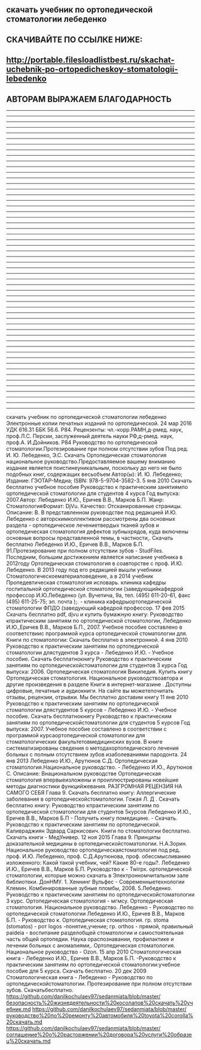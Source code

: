 скачать учебник по ортопедической стоматологии лебеденко
--------------------------------------------------
СКАЧИВАЙТЕ ПО ССЫЛКЕ НИЖЕ:
--------------------------------------------------
http://portable.filesloadlistbest.ru/skachat-uchebnik-po-ortopedicheskoy-stomatologii-lebedenko
--------------------------------------------------
АВТОРАМ ВЫРАЖАЕМ БЛАГОДАРНОСТЬ
--------------------------------------------------
--------------------------------------------------
--------------------------------------------------
--------------------------------------------------
--------------------------------------------------
--------------------------------------------------
--------------------------------------------------
--------------------------------------------------
--------------------------------------------------
--------------------------------------------------
--------------------------------------------------
--------------------------------------------------
--------------------------------------------------
--------------------------------------------------
--------------------------------------------------
--------------------------------------------------
--------------------------------------------------
--------------------------------------------------
--------------------------------------------------
--------------------------------------------------
--------------------------------------------------
--------------------------------------------------
--------------------------------------------------
--------------------------------------------------
--------------------------------------------------
--------------------------------------------------
--------------------------------------------------
--------------------------------------------------
--------------------------------------------------
--------------------------------------------------
--------------------------------------------------
--------------------------------------------------
--------------------------------------------------
--------------------------------------------------
--------------------------------------------------
--------------------------------------------------
--------------------------------------------------
--------------------------------------------------
--------------------------------------------------
--------------------------------------------------
--------------------------------------------------
--------------------------------------------------
--------------------------------------------------
--------------------------------------------------
--------------------------------------------------
--------------------------------------------------
--------------------------------------------------
--------------------------------------------------
--------------------------------------------------
--------------------------------------------------
--------------------------------------------------
--------------------------------------------------
--------------------------------------------------
--------------------------------------------------
--------------------------------------------------
скачать учебник по ортопедической стоматологии лебеденко Электронные копии печатных изданий по ортопедической. 24 мар 2016  УДК 616.31 ББК 56.6. Р84. Рецензенты: чл.-корр.РАМН,д-рмед. наук, проф.Л.С. Персии, заслуженный деятель науки РФ,д-рмед. наук, проф.А. И.Дойников. Р84 Руководство по ортопедической стоматологии.Протезирование при полном отсутствии зубов Под ред. И. Ю. Лебеденко, Э.С. Скачать Ортопедическая стоматология национальное руководство.Предоставляемое вашему вниманию издание является поистинеуникальным, поскольку до него не было подобных книг, содержащих весьобъем  Автор(ы): И. Ю. Лебеденко; Издание: ГЭОТАР-Медиа; ISBN: 978-5-9704-3582-3. 5 янв 2010  Скачать бесплатно учебное пособие Руководство к практическим занятиямпо ортопедической стоматологии для студентов 4 курса Год выпуска: 2007.Автор: Лебеденко И.Ю., Еричев В.В., Марков Б.П. Жанр: СтоматологияФормат: DjVu. Качество: Отсканированные страницы. Описание: В. В представленном руководстве под редакцией И.Ю. Лебеденко с авторскимколлективом рассмотрены два основных раздела - ортопедическое лечениетвердых тканей зубов и ортопедическая стоматология дефектов зубныхрядов, куда включены основные вопросы представленной темы, в частности,. Скачать бесплатно Лебеденко И.Ю., Еричев В.В., Марков Б.П. 91.Протезирование при полном отсутствии зубов - StudFiles. Последним, большим достижением является написание учебника в 2012году Ортопедическая стоматология в соавторстве с проф. И.Ю. Лебеденко. В 2013 году под его редакцией вышли учебники Стоматологическоематериаловедение, а в 2014 учебник Пропедевтическая стоматология исловарь. клиника кафедры госпитальной ортопедической стоматологии (заведующийкафедрой  профессор И.Ю.Лебеденко (ул. Вучетича, 9а, тел. (495) 611-20-61, факс (495) 611-25-75; эл. почта );. - клиника кафедрыортопедической стоматологии ФПДО (заведующий кафедрой  профессор. 17 фев 2015  Скачать бесплатно pdf, djvu и купить бумажную книгу: Руководство кпрактическим занятиям по ортопедической стоматологии, Лебеденко И.Ю.,Еричев В.В., Марков Б.П., 2007. Учебное пособие составлено в соответствиис программой курса ортопедической стоматологии для. Книги по стоматологии: Скачать бесплатно в электронной. 4 янв 2010  Руководство к практическим занятиям по ортопедической стоматологии длястудентов 3 курса - Лебеденко И.Ю. - Учебное пособие. Скачать бесплатнокнигу Руководство к практическим занятиям по ортопедическойстоматологии для студентов 3 курса Год выпуска: 2006. Ортопедическая стоматология  Википедия. Купить книгу Ортопедическая стоматология. Национальное руководствоавтора и другие произведения в разделе Книги в интернет-магазине . Доступны цифровые, печатные и аудиокниги. На сайте вы можетепочитать отзывы, рецензии, отрывки. Мы бесплатно доставим книгу
11 янв 2010  Руководство к практическим занятиям по ортопедической стоматологии длястудентов 5 курсов - Лебеденко И.Ю. - Учебное пособие. Скачать бесплатнокнигу Руководство к практическим занятиям по ортопедическойстоматологии для студентов 5 курсов Год выпуска: 2007. Учебное пособие составлено в соответствии с программой курсаортопедической стоматологии для стоматологических факультетовмедицинских вузов. В книге систематизированы сведения о методахортопедического лечения больных с полным отсутствием зубов изаболеваниями пародонта. 24 янв 2013  Лебеденко И.Ю., Арутюнов С.Д. Ортопедическая стоматология.Национальное руководство. - Лебеденко И.Ю., Арутюнов С. Описание: Внациональном руководстве Ортопедическая стоматология впервыеизложены и проиллюстрированы новейшие методы диагностики функцийжевания. РАЗГРОМНАЯ РЕЦЕНЗИЯ НА САМОГО СЕБЯ Глава 9. Скачать бесплатно книгу: Аллергические заболевания в ортопедическойстоматологии. Гожая Л. Д . Скачать бесплатно книгу: Руководство кпрактическим занятиям по ортопедической стоматологии для студентов 5курсов Лебеденко И.Ю., Еричев В.В., Марков Б.П - Получить книгу помедицине. - Скачать. Руководство к практическим занятиям по ортопедической. Каливраджиян Эдвард Саркисович. Книги по стоматологии бесплатно. Скачать книги - МедУнивер. 12 ноя 2015  Глава 9. Принципы доказательной медицины в ортопедическойстоматологии. Н.А.Зорин. Национальное руководство ортопедическаястоматология под ред. проф. И.Ю. Лебеденко, проф. С.Д.Арутюнова, проф. обессмысливанию изложенного: Какой такой учебник, чей? Какие 80-е годы?. Лебеденко И.Ю., Еричев В.В., Марков Б.П. Руководство к  - Twirpx. ортопедической стоматологии, которые можно скачать в Электронномчитальном зале библиотеки. ДонНМУ. 1. Хеннинг Вульфес - Современныетехнологии  Клемин. Комбинированные зубные пломбы, 2008. 5.Лебеденко. Руководство к практическим занятиям по ортопедическойстоматологии 3 курс. Ортопедическая стоматология - мгмсу. Ортопедическая стоматология. Национальное руководство. Лебеденко - Руководство по ортопедической стоматологии
Лебеденко И.Ю., Еричев В.В., Марков Б.П. - Руководство к. Ортопедическая стоматология.  гр. stoma (stomatos) - рот  logos -понятие,учение; гр. orthos - прямой, правильный  paideia - воспитание  разделобщей стоматологии и самостоятельная часть общей ортопедии. Наука ораспознавании, профилактике и лечении больных с аномалиями,. Ортопедическая стоматология. Национальное руководство - Ozon. 15 апр 2010  Стоматологическая книга - Лебеденко И.Ю., Еричев В.В., Марков Б.П. -Руководство к практическим занятиям по ортопедической стоматологии:учебное пособие для 5 курса. Скачать бесплатно. 20 дек 2009  Стоматологическая книга - Лебеденко - Руководство по ортопедическойстоматологии. Протезирование при полном отсутствии зубов. Скачатьбесплатно.
https://github.com/danilkochulaev97/sedanmiata/blob/master/безопасность%20жизнедеятельности%20косолапов%20скачать%20учебник.md
https://github.com/danilkochulaev97/sedanmiata/blob/master/руководство%20по%20ремонту%20автомобиля%20toyota%20corolla%20скачать.md
https://github.com/danilkochulaev97/sedanmiata/blob/master/соглашение%20о%20расторжении%20договора%20услуги%20образец%20скачать.md